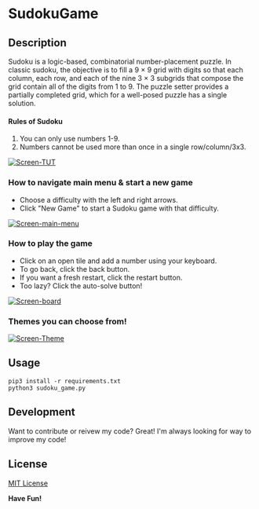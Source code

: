 # SudokuGame

## Description

Sudoku is a logic-based, combinatorial number-placement puzzle. In classic sudoku, the objective is to fill a 9 × 9 grid with digits so that each column, each row, and each of the nine 3 × 3 subgrids that compose the grid contain all of the digits from 1 to 9. The puzzle setter provides a partially completed grid, which for a well-posed puzzle has a single solution.

#### Rules of Sudoku


1. You can only use numbers 1-9.
2. Numbers cannot be used more than once in a single row/column/3x3.

[![Screen-TUT](https://i.imgur.com/JHiedMf.png)]()

### How to navigate main menu & start a new game

- Choose a difficulty with the left and right arrows.
- Click "New Game" to start a Sudoku game with that difficulty.

[![Screen-main-menu](https://i.imgur.com/nRqmYI9.png)]()

### How to play the game

 - Click on an open tile and add a number using your keyboard.
 - To go back, click the back button.
 - If you want a fresh restart, click the restart button.
 - Too lazy? Click the auto-solve button!

[![Screen-board](https://i.imgur.com/UdDiO2X.png)]()

### Themes you can choose from!

[![Screen-Theme](https://i.imgur.com/AWLN63Z.png)]()


## Usage

```
pip3 install -r requirements.txt
python3 sudoku_game.py 
```

## Development

Want to contribute or reivew my code? Great! I'm always looking for way to improve my code!


## License

[MIT License](https://github.com/Tsu-HaoLiu/SudokuGame/blob/main/LICENSE)

**Have Fun!**

